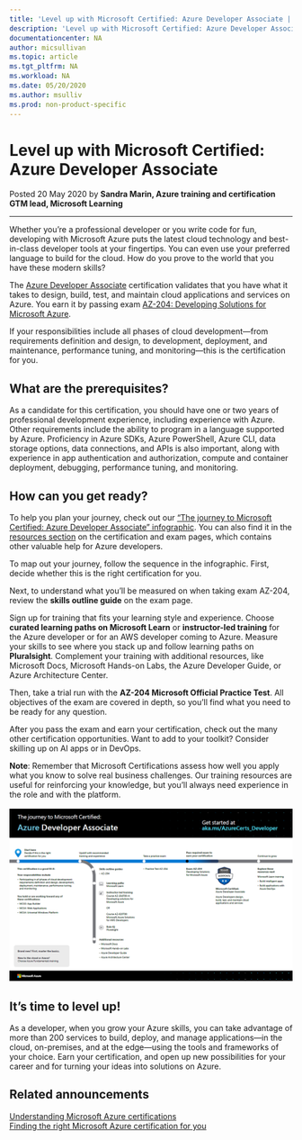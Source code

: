 ```yaml
---
title: 'Level up with Microsoft Certified: Azure Developer Associate | Microsoft Docs'
description: 'Level up with Microsoft Certified: Azure Developer Associate'
documentationcenter: NA 
author: micsullivan
ms.topic: article
ms.tgt_pltfrm: NA
ms.workload: NA
ms.date: 05/20/2020
ms.author: msulliv
ms.prod: non-product-specific
---
```

# Level up with Microsoft Certified: Azure Developer Associate

Posted 20 May 2020 by **Sandra Marin, Azure training and certification GTM lead, Microsoft Learning**

___

Whether you’re a professional developer or you write code for fun, developing with Microsoft Azure puts the latest cloud technology and best-in-class developer tools at your fingertips. You can even use your preferred language to build for the cloud. How do you prove to the world that you have these modern skills?

The [Azure Developer Associate](https://docs.microsoft.com/learn/certifications/azure-developer) certification validates that you have what it takes to design, build, test, and maintain cloud applications and services on Azure. You earn it by passing exam [AZ-204: Developing Solutions for Microsoft Azure](https://docs.microsoft.com/learn/certifications/exams/az-204).

If your responsibilities include all phases of cloud development—from requirements definition and design, to development, deployment, and maintenance, performance tuning, and monitoring—this is the certification for you.

## What are the prerequisites?

As a candidate for this certification, you should have one or two years of professional development experience, including experience with Azure. Other requirements include the ability to program in a language supported by Azure. Proficiency in Azure SDKs, Azure PowerShell, Azure CLI, data storage options, data connections, and APIs is also important, along with experience in app authentication and authorization, compute and container deployment, debugging, performance tuning, and monitoring.

## How can you get ready?

To help you plan your journey, check out our [“The journey to Microsoft Certified: Azure Developer Associate” infographic](https://query.prod.cms.rt.microsoft.com/cms/api/am/binary/RE4woK5). You can also find it in the [resources section](https://docs.microsoft.com/learn/certifications/azure-developer#certification-resources) on the certification and exam pages, which contains other valuable help for Azure developers.

To map out your journey, follow the sequence in the infographic. First, decide whether this is the right certification for you.

Next, to understand what you’ll be measured on when taking exam AZ-204, review the **skills outline guide** on the exam page.

Sign up for training that fits your learning style and experience. Choose **curated learning paths on Microsoft Learn** or **instructor-led training** for the Azure developer or for an AWS developer coming to Azure. Measure your skills to see where you stack up and follow learning paths on **Pluralsight**. Complement your training with additional resources, like Microsoft Docs, Microsoft Hands-on Labs, the Azure Developer Guide, or Azure Architecture Center.

Then, take a trial run with the **AZ-204 Microsoft Official Practice Test**. All objectives of the exam are covered in depth, so you’ll find what you need to be ready for any question.

After you pass the exam and earn your certification, check out the many other certification opportunities. Want to add to your toolkit? Consider skilling up on AI apps or in DevOps.

**Note**: Remember that Microsoft Certifications assess how well you apply what you know to solve real business challenges. Our training resources are useful for reinforcing your knowledge, but you’ll always need experience in the role and with the platform.<br/><br/>
![Journey to Microsoft Certified: Azure Developer Associate](images/azurecerts-developer.png)

## It’s time to level up!

As a developer, when you grow your Azure skills, you can take advantage of more than 200 services to build, deploy, and manage applications—in the cloud, on-premises, and at the edge—using the tools and frameworks of your choice. Earn your certification, and open up new possibilities for your career and for turning your ideas into solutions on Azure.

## Related announcements

[Understanding Microsoft Azure certifications](https://www.microsoft.com/en-us/learning/community-blog-post.aspx?BlogId=8&Id=375305)  
[Finding the right Microsoft Azure certification for you](https://www.microsoft.com/en-us/learning/community-blog-post.aspx?BlogId=8&Id=375306)